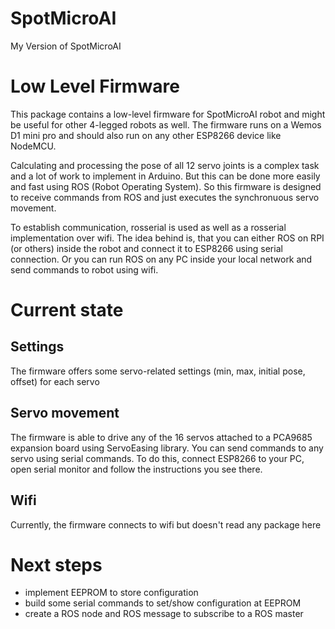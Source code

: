 # SpotMicroAI 
 My Version of SpotMicroAI

# Low Level Firmware
 This package contains a low-level firmware for SpotMicroAI robot and might be useful for other 4-legged robots as well.
 The firmware runs on a Wemos D1 mini pro and should also run on any other ESP8266 device like NodeMCU.
 
 Calculating and processing the pose of all 12 servo joints is a complex task and a lot of work to implement in Arduino.
 But this can be done more easily and fast using ROS (Robot Operating System). So this firmware is designed to receive commands
 from ROS and just executes the synchronuous servo movement.
 
 To establish communication, rosserial is used as well as a rosserial implementation over wifi. The idea behind is, that you can either ROS on 
 RPI (or others) inside the robot and connect it to ESP8266 using serial connection. Or you can run ROS on any PC inside your local network and send
 commands to robot using wifi.

# Current state
## Settings
 The firmware offers some servo-related settings (min, max, initial pose, offset) for each servo
 
## Servo movement
 The firmware is able to drive any of the 16 servos attached to a PCA9685 expansion board using ServoEasing library.
 You can send commands to any servo using serial commands. To do this, connect ESP8266 to your PC, open serial monitor 
 and follow the instructions you see there.
 
## Wifi
 Currently, the firmware connects to wifi but doesn't read any package here 
 
# Next steps
- implement EEPROM to store configuration
- build some serial commands to set/show configuration at EEPROM
- create a ROS node and ROS message to subscribe to a ROS master